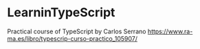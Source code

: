 # LearninTypeScript
Practical course of TypeScript by Carlos Serrano
https://www.ra-ma.es/libro/typescrip-curso-practico_105907/
